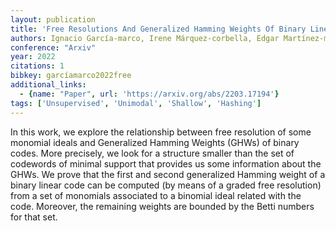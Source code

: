 ```yaml
---
layout: publication
title: 'Free Resolutions And Generalized Hamming Weights Of Binary Linear Codes'
authors: Ignacio García-marco, Irene Márquez-corbella, Edgar Martínez-moro, Yuriko Pitones
conference: "Arxiv"
year: 2022
citations: 1
bibkey: garcíamarco2022free
additional_links:
  - {name: "Paper", url: 'https://arxiv.org/abs/2203.17194'}
tags: ['Unsupervised', 'Unimodal', 'Shallow', 'Hashing']
---
```

In this work, we explore the relationship between free resolution of some
monomial ideals and Generalized Hamming Weights (GHWs) of binary codes. More
precisely, we look for a structure smaller than the set of codewords of minimal
support that provides us some information about the GHWs. We prove that the
first and second generalized Hamming weight of a binary linear code can be
computed (by means of a graded free resolution) from a set of monomials
associated to a binomial ideal related with the code. Moreover, the remaining
weights are bounded by the Betti numbers for that set.
